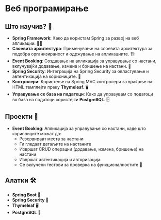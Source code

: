 # Веб програмирање

## Што научив? 🧠
- **Spring Framework**: Како да користам Spring за развој на веб апликации. 🧑‍💻
- **Слоевита архитектура**: Применување на слоевита архитектура за подобра организираност и одржување на апликациите. 🏗️
- **Event Booking**: Создавање на апликација за управување со настани, вклучувајќи додавање, измена и бришење на настани. 📅
- **Spring Security**: Интеграција на Spring Security за овластување и автентикација на корисниците. 🔐
- **Контролери**: Користење на Spring MVC контролери за враќање на HTML темплејти преку **Thymeleaf**. 🖥️
- **Управување со база на податоци**: Како да управувам со податоци во база на податоци користејќи **PostgreSQL**. 🗄️

## Проекти 🚀
- **Event Booking**: Апликација за управување со настани, каде што корисниците можат да:
  - Резервираат места за настани
  - Ги гледаат детаљите на настаните
  - Извршат CRUD операции (додавање, измена, бришење) на настани
  - Извршат автентикација и авторизација
  - Се вклучени тестови за проверка на функционалностите 🎉

## Алатки 🛠️
- **Spring Boot** 🌱
- **Spring Security** 🔐
- **Thymeleaf** 🖥️
- **PostgreSQL** 💾
